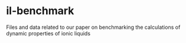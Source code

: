 # il-benchmark
Files and data related to our paper on benchmarking the calculations of dynamic properties of ionic liquids

